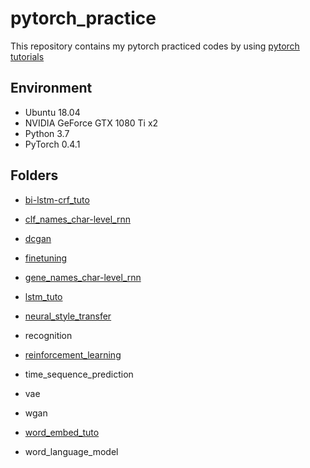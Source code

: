 # pytorch_practice
This repository contains my pytorch practiced codes by using [pytorch tutorials](https://pytorch.org/tutorials/)

## Environment
- Ubuntu 18.04
- NVIDIA GeForce GTX 1080 Ti x2
- Python 3.7
- PyTorch 0.4.1

## Folders

- [bi-lstm-crf_tuto](https://pytorch.org/tutorials/beginner/nlp/advanced_tutorial.html#sphx-glr-beginner-nlp-advanced-tutorial-py)

- [clf_names_char-level_rnn](https://pytorch.org/tutorials/intermediate/char_rnn_classification_tutorial.html)

- [dcgan](https://pytorch.org/tutorials/beginner/dcgan_faces_tutorial.html)

- [finetuning](https://pytorch.org/tutorials/beginner/finetuning_torchvision_models_tutorial.html)

- [gene_names_char-level_rnn](https://pytorch.org/tutorials/intermediate/char_rnn_generation_tutorial.html)

- [lstm_tuto](https://pytorch.org/tutorials/beginner/nlp/sequence_models_tutorial.html#sphx-glr-beginner-nlp-sequence-models-tutorial-py)

- [neural_style_transfer](https://pytorch.org/tutorials/advanced/neural_style_tutorial.html)

- recognition


- [reinforcement_learning](https://pytorch.org/tutorials/intermediate/reinforcement_q_learning.html)

- time_sequence_prediction

- vae

- wgan

- [word_embed_tuto](https://pytorch.org/tutorials/beginner/nlp/word_embeddings_tutorial.html#sphx-glr-beginner-nlp-word-embeddings-tutorial-py)

- word_language_model

